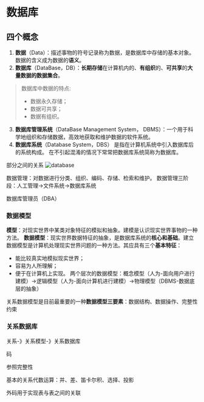 # 数据库

## 四个概念
1. **数据**（Data）：描述事物的符号记录称为数据，是数据库中存储的基本对象。数据的含义成为数据的**语义**。
2. **数据库**（DataBase，DB）：**长期存储**在计算机内的、**有组织**的、**可共享**的**大量数据的数据集合**。

>数据库中数据的特点:
>* 数据永久存储；
>* 数据可共享；
>* 数据有组织。

3. **数据库管理系统**（DataBase Management System， DBMS）：一个用于科学地组织和存储数据，高效地获取和维护数据的软件系统。
4. **数据库系统**（Database System，DBS） 是指在计算机系统中引入数据库后的系统构成。 在不引起混淆的情况下常常把数据库系统简称为数据库。

部分之间的关系
![database](https://cdn.jsdelivr.net/gh/MrGo123/asset/Database/database.png)

数据管理：对数据进行分类、组织、编码、存储、检索和维护。
数据管理三阶段：人工管理->文件系统->数据库系统



数据库管理员（DBA）

### 数据模型

**模型**：对现实世界中某类对象特征的模拟和抽象。建模是认识现实世界事物的一种方法。
**数据模型**：现实世界数据特征的抽象，是数据库系统的**核心和基础**。建立数据模型是计算机处理现实世界问题的一种方法。其应具有三个**基本特征**：
* 能比较真实地模拟现实世界；
* 容易为人所理解；
* 便于在计算机上实现。
两个层次的数据模型：概念模型（人为-面向用户进行建模）->逻辑模型（人为-面向计算机进行建模）->物理模型（DBMS-数据底层的抽象）

关系数据模型是目前最重要的一种**数据模型三要素**：数据结构、数据操作、完整性约束

### 关系数据库

关系-》关系模型-》关系数据库

码

参照完整性

基本的关系代数运算：并、差、笛卡尔积、选择、投影

外码用于实现表与表之间的关联

